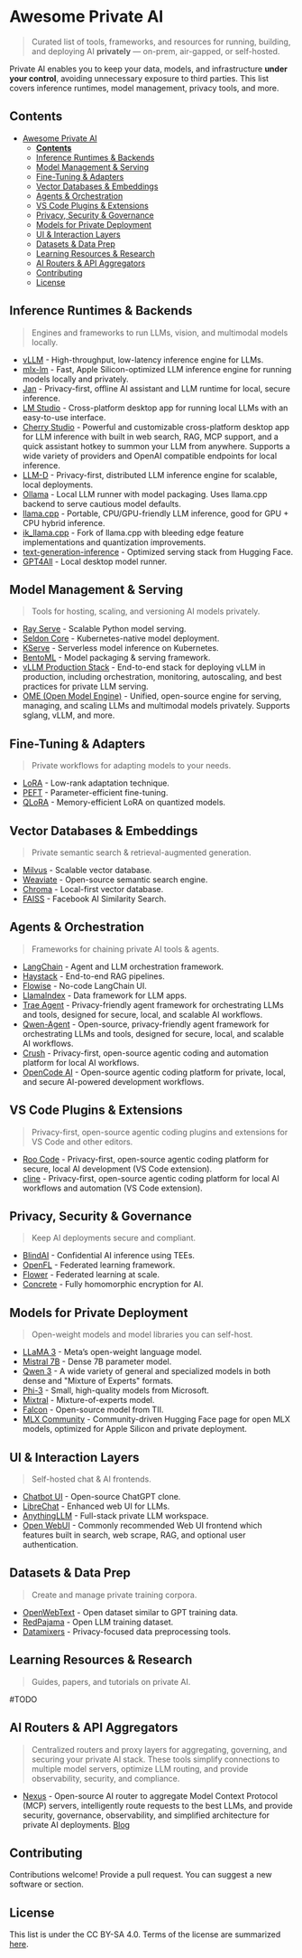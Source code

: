 # Awesome Private AI 

> Curated list of tools, frameworks, and resources for running, building, and deploying AI **privately** — on-prem, air-gapped, or self-hosted.

Private AI enables you to keep your data, models, and infrastructure **under your control**, avoiding unnecessary exposure to third parties. This list covers inference runtimes, model management, privacy tools, and more.

## **Contents**

- [Awesome Private AI](#awesome-private-ai)
  - [**Contents**](#contents)
  - [Inference Runtimes \& Backends](#inference-runtimes--backends)
  - [Model Management \& Serving](#model-management--serving)
  - [Fine-Tuning \& Adapters](#fine-tuning--adapters)
  - [Vector Databases \& Embeddings](#vector-databases--embeddings)
  - [Agents \& Orchestration](#agents--orchestration)
  - [VS Code Plugins \& Extensions](#vs-code-plugins--extensions)
  - [Privacy, Security \& Governance](#privacy-security--governance)
  - [Models for Private Deployment](#models-for-private-deployment)
  - [UI \& Interaction Layers](#ui--interaction-layers)
  - [Datasets \& Data Prep](#datasets--data-prep)
  - [Learning Resources \& Research](#learning-resources--research)
  - [AI Routers \& API Aggregators](#ai-routers--api-aggregators)
  - [Contributing](#contributing)
  - [License](#license)







## Inference Runtimes & Backends
> Engines and frameworks to run LLMs, vision, and multimodal models locally.

- [vLLM](https://github.com/vllm-project/vllm) - High-throughput, low-latency inference engine for LLMs.
- [mlx-lm](https://github.com/ml-explore/mlx-lm) - Fast, Apple Silicon-optimized LLM inference engine for running models locally and privately.
- [Jan](https://jan.ai/) - Privacy-first, offline AI assistant and LLM runtime for local, secure inference.
- [LM Studio](https://lmstudio.ai/) - Cross-platform desktop app for running local LLMs with an easy-to-use interface.
- [Cherry Studio](https://github.com/CherryHQ/cherry-studio) - Powerful and customizable cross-platform desktop app for LLM inference with built in web search, RAG, MCP support, and a quick assistant hotkey to summon your LLM from anywhere. Supports a wide variety of providers and OpenAI compatible endpoints for local inference.
- [LLM-D](https://llm-d.ai/) - Privacy-first, distributed LLM inference engine for scalable, local deployments.
- [Ollama](https://ollama.com) - Local LLM runner with model packaging. Uses llama.cpp backend to serve cautious model defaults.
- [llama.cpp](https://github.com/ggml-org/llama.cpp) - Portable, CPU/GPU-friendly LLM inference, good for GPU + CPU hybrid inference.
- [ik_llama.cpp](https://github.com/ikawrakow/ik_llama.cpp) - Fork of llama.cpp with bleeding edge feature implementations and quantization improvements.
- [text-generation-inference](https://github.com/huggingface/text-generation-inference) - Optimized serving stack from Hugging Face.
- [GPT4All](https://gpt4all.io) - Local desktop model runner.




## Model Management & Serving
> Tools for hosting, scaling, and versioning AI models privately.

- [Ray Serve](https://docs.ray.io/en/latest/serve/index.html) - Scalable Python model serving.
- [Seldon Core](https://github.com/SeldonIO/seldon-core) - Kubernetes-native model deployment.
- [KServe](https://kserve.github.io/website/) - Serverless model inference on Kubernetes.
- [BentoML](https://www.bentoml.com/) - Model packaging & serving framework.
- [vLLM Production Stack](https://github.com/vllm-project/production-stack) - End-to-end stack for deploying vLLM in production, including orchestration, monitoring, autoscaling, and best practices for private LLM serving.
- [OME (Open Model Engine)](https://docs.sglang.ai/ome/) - Unified, open-source engine for serving, managing, and scaling LLMs and multimodal models privately. Supports sglang, vLLM, and more.



## Fine-Tuning & Adapters
> Private workflows for adapting models to your needs.
> 
- [LoRA](https://arxiv.org/abs/2106.09685) - Low-rank adaptation technique.
- [PEFT](https://github.com/huggingface/peft) - Parameter-efficient fine-tuning.
- [QLoRA](https://arxiv.org/abs/2305.14314) - Memory-efficient LoRA on quantized models.



## Vector Databases & Embeddings
> Private semantic search & retrieval-augmented generation.

- [Milvus](https://milvus.io) - Scalable vector database.
- [Weaviate](https://weaviate.io) - Open-source semantic search engine.
- [Chroma](https://www.trychroma.com/) - Local-first vector database.
- [FAISS](https://github.com/facebookresearch/faiss) - Facebook AI Similarity Search.










## Agents & Orchestration
> Frameworks for chaining private AI tools & agents.

- [LangChain](https://www.langchain.com/) - Agent and LLM orchestration framework.
- [Haystack](https://haystack.deepset.ai) - End-to-end RAG pipelines.
- [Flowise](https://github.com/FlowiseAI/Flowise) - No-code LangChain UI.
- [LlamaIndex](https://www.llamaindex.ai) - Data framework for LLM apps.
- [Trae Agent](https://github.com/bytedance/trae-agent) - Privacy-friendly agent framework for orchestrating LLMs and tools, designed for secure, local, and scalable AI workflows.
- [Qwen-Agent](https://github.com/QwenLM/Qwen-Agent) - Open-source, privacy-friendly agent framework for orchestrating LLMs and tools, designed for secure, local, and scalable AI workflows.
- [Crush](https://github.com/charmbracelet/crush) - Privacy-first, open-source agentic coding and automation platform for local AI workflows.
- [OpenCode AI](https://opencode.ai/) - Open-source agentic coding platform for private, local, and secure AI-powered development workflows. 

## VS Code Plugins & Extensions
> Privacy-first, open-source agentic coding plugins and extensions for VS Code and other editors.


- [Roo Code](https://github.com/RooCodeInc/Roo-Code) - Privacy-first, open-source agentic coding platform for secure, local AI development (VS Code extension).
- [cline](https://github.com/cline/cline) - Privacy-first, open-source agentic coding platform for local AI workflows and automation (VS Code extension).




## Privacy, Security & Governance
> Keep AI deployments secure and compliant.

- [BlindAI](https://github.com/mithril-security/blindai) - Confidential AI inference using TEEs.
- [OpenFL](https://github.com/IntelLabs/openfl) - Federated learning framework.
- [Flower](https://flower.dev) - Federated learning at scale.
- [Concrete](https://github.com/zama-ai/concrete) - Fully homomorphic encryption for AI.




## Models for Private Deployment
> Open-weight models and model libraries you can self-host.

- [LLaMA 3](https://ai.meta.com/llama/) - Meta’s open-weight language model.
- [Mistral 7B](https://mistral.ai/news/announcing-mistral-7b/) - Dense 7B parameter model.
- [Qwen 3](https://qwenlm.github.io/blog/qwen3/) - A wide variety of general and specialized models in both dense and "Mixture of Experts" formats.
- [Phi-3](https://github.com/microsoft/Phi-3) - Small, high-quality models from Microsoft.
- [Mixtral](https://mistral.ai/news/mixtral-of-experts/) - Mixture-of-experts model.
- [Falcon](https://falconllm.tii.ae) - Open-source model from TII.
- [MLX Community](https://huggingface.co/mlx-community) - Community-driven Hugging Face page for open MLX models, optimized for Apple Silicon and private deployment.


## UI & Interaction Layers
> Self-hosted chat & AI frontends.

- [Chatbot UI](https://github.com/mckaywrigley/chatbot-ui) - Open-source ChatGPT clone.
- [LibreChat](https://github.com/danny-avila/LibreChat) - Enhanced web UI for LLMs.
- [AnythingLLM](https://anythingllm.com/) - Full-stack private LLM workspace.
- [Open WebUI](https://github.com/open-webui/open-webui) - Commonly recommended Web UI frontend which features built in search, web scrape, RAG, and optional user authentication.



## Datasets & Data Prep
> Create and manage private training corpora.

- [OpenWebText](https://skylion007.github.io/OpenWebTextCorpus/) - Open dataset similar to GPT training data.
- [RedPajama](https://www.together.xyz/blog/redpajama) - Open LLM training dataset.
- [Datamixers](https://github.com/datamixers) - Privacy-focused data preprocessing tools.


## Learning Resources & Research
> Guides, papers, and tutorials on private AI.

#TODO 

## AI Routers & API Aggregators
> Centralized routers and proxy layers for aggregating, governing, and securing your private AI stack. These tools simplify connections to multiple model servers, optimize LLM routing, and provide observability, security, and compliance.

- [Nexus](https://github.com/grafbase/nexus) - Open-source AI router to aggregate Model Context Protocol (MCP) servers, intelligently route requests to the best LLMs, and provide security, governance, observability, and simplified architecture for private AI deployments. [Blog](https://nexusrouter.com/blog/introducing-nexus-the-open-source-ai-router)


## Contributing

Contributions welcome! Provide a pull request. You can suggest a new software or section. 


## License

This list is under the CC BY-SA 4.0. Terms of the license are summarized [here](https://creativecommons.org/licenses/by-sa/4.0/).
